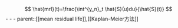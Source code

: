 $$
\hat{mrl}(t)=\frac{\int^{y_n}_t \hat{S}(u)du}{\hat{S}(t)}
$$- - -
parent::[[mean residual life]],[[Kaplan-Meier方法]]